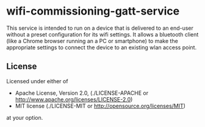 # wifi-commissioning-gatt-service

This service is intended to run on a device that is delivered to an end-user without a preset configuration for its wifi settings.
It allows a bluetooth client (like a Chrome browser running an a PC or smartphone) to make the appropriate settings
to connect the device to an existing wlan access point.

## License

Licensed under either of

* Apache License, Version 2.0, (./LICENSE-APACHE or <http://www.apache.org/licenses/LICENSE-2.0>)
* MIT license (./LICENSE-MIT or <http://opensource.org/licenses/MIT>)

at your option.
